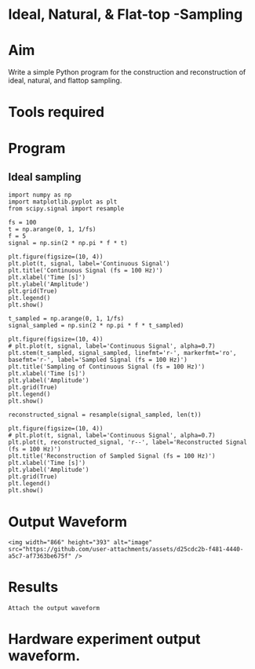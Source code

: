 # Ideal, Natural, & Flat-top -Sampling
# Aim
Write a simple Python program for the construction and reconstruction of ideal, natural, and flattop sampling.
# Tools required
# Program
## Ideal sampling
```
import numpy as np
import matplotlib.pyplot as plt
from scipy.signal import resample

fs = 100
t = np.arange(0, 1, 1/fs) 
f = 5
signal = np.sin(2 * np.pi * f * t)

plt.figure(figsize=(10, 4))
plt.plot(t, signal, label='Continuous Signal')
plt.title('Continuous Signal (fs = 100 Hz)')
plt.xlabel('Time [s]')
plt.ylabel('Amplitude')
plt.grid(True)
plt.legend()
plt.show()

t_sampled = np.arange(0, 1, 1/fs)
signal_sampled = np.sin(2 * np.pi * f * t_sampled)

plt.figure(figsize=(10, 4))
# plt.plot(t, signal, label='Continuous Signal', alpha=0.7)
plt.stem(t_sampled, signal_sampled, linefmt='r-', markerfmt='ro', basefmt='r-', label='Sampled Signal (fs = 100 Hz)')
plt.title('Sampling of Continuous Signal (fs = 100 Hz)')
plt.xlabel('Time [s]')
plt.ylabel('Amplitude')
plt.grid(True)
plt.legend()
plt.show()

reconstructed_signal = resample(signal_sampled, len(t))

plt.figure(figsize=(10, 4))
# plt.plot(t, signal, label='Continuous Signal', alpha=0.7)
plt.plot(t, reconstructed_signal, 'r--', label='Reconstructed Signal (fs = 100 Hz)')
plt.title('Reconstruction of Sampled Signal (fs = 100 Hz)')
plt.xlabel('Time [s]')
plt.ylabel('Amplitude')
plt.grid(True)
plt.legend()
plt.show()

```
# Output Waveform
```
<img width="866" height="393" alt="image" src="https://github.com/user-attachments/assets/d25cdc2b-f481-4440-a5c7-af7363be675f" />

```
# Results
```
Attach the output waveform
```
# Hardware experiment output waveform.
